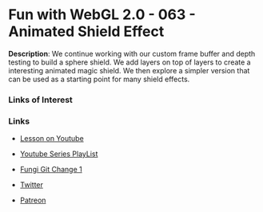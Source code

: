 # Fun with WebGL 2.0 - 063 - Animated Shield Effect
**Description**:
We continue working with our custom frame buffer and depth testing to build a sphere shield. We add layers on top of layers to create a interesting animated magic shield. We then explore a simpler version that can be used as a starting point for many shield effects.

### Links of Interest


### Links
* [Lesson on Youtube](https://youtu.be/zLSPaE1qsvM)
* [Youtube Series PlayList](https://www.youtube.com/playlist?list=PLMinhigDWz6emRKVkVIEAaePW7vtIkaIF)
* [Fungi Git Change 1](https://github.com/sketchpunk/FunWithWebGL2/commit/cdc8b5047761ee3d3fd3eac4b36513a02e950d31)

* [Twitter](https://twitter.com/SketchpunkLabs)
* [Patreon](https://www.patreon.com/sketchpunk)